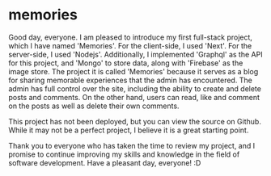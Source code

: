 # memories

Good day, everyone. I am pleased to introduce my first full-stack project, which I have named 'Memories'. For the client-side, I used 'Next'. For the server-side, I used 'Nodejs'. Additionally, I implemented 'Graphql' as the API for this project, and 'Mongo' to store data, along with 'Firebase' as the image store. The project it is called 'Memories' because it serves as a blog for sharing memorable experiences that the admin has encountered. The admin has full control over the site, including the ability to create and delete posts and comments. On the other hand, users can read, like and comment on the posts as well as delete their own comments.

This project has not been deployed, but you can view the source on Github. While it may not be a perfect project, I believe it is a great starting point.

Thank you to everyone who has taken the time to review my project, and I promise to continue improving my skills and knowledge in the field of software development. Have a pleasant day, everyone! :D

